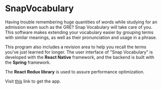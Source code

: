 # SnapVocabulary
Having trouble remembering huge quantities of words while studying for an admission exam such as the GRE? Snap Vocabulary will take care of you. This software makes extending your vocabulary easier by grouping terms with similar meanings, as well as their pronunciation and usage in a phrase.

This program also includes a revision area to help you recall the terms you've just learned for longer.
The user interface of "Snap Vocabulary" is developed with the **React Native** framework, and the backend is built with the **Spring** framework. 

The **React Redux library** is used to assure performance optimization.

Visit [this](https://play.google.com/store/apps/details?id=com.snap.vocabulary) link to get the app.
